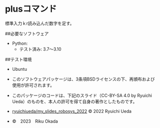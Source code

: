 # plusコマンド

標準入力ｋr読み込んだ数字を足す。

##必要なソフトウェア
* Python:
   * テスト済み: 3.7～3.10

##テスト環境
* Ubuntu

* このソフトウェアパッケージは、3条項BSDライセンスの下、再頒布および使用が許可されます。
* このパッケージのコードは、下記のスライド（CC-BY-SA 4.0 by Ryuichi Ueda）のものを、本人の許可を得て自身の著作としたものです。
* [ryuichiueda/my_slides_robosys_2022](https://github.com/ryuichiueda/my_slides/tree/master/robosys_2022) ©  2022 Ryuichi Ueda
* ©　2023　Riku Okada　
